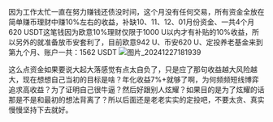    因为工作太忙一直在努力赚钱还债没时间，这个月没有任何交易，所有资金全放在简单赚币理财中赚10%左右的收益，补缺10、11、12、01月份资金、一共4个月620 USDT这笔钱因为欧意10%理财仅限于1000 U以内才有补贴的10%收益，所以另外的就准备放币安套利了，目前欧意942 U、币安620 U、定投养老基金来到第九个月、账户一共：1562 USDT 
![图片_20241227181939](https://github.com/user-attachments/assets/28e160e9-5ffe-44d1-8b3d-d67b0eeeeb08)

这么点资金如果要说大起大落感觉有点太自负了，只是应了那句收益越大风险越大，现在想想自己当初的目标是啥？年化收益7%+就够了啊，为何频频短线博弈追求高收益？为了证明自己很牛逼？然后好跟别人炫耀？如果目的是为了炫耀的话那是不是和最初的想法背离了？所以后面还是老老实实的定投吧，不要太贪、真实慢慢坚持下去就好。